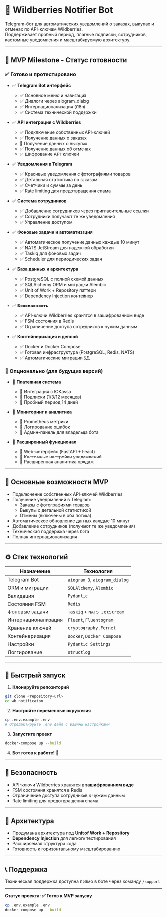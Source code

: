 # 🔔 Wildberries Notifier Bot

Telegram-бот для автоматических уведомлений о заказах, выкупах и отменах по API-ключам Wildberries.  
Поддерживает пробный период, платные подписки, сотрудников, кастомные уведомления и масштабируемую архитектуру.

---

## 🎯 MVP Milestone - Статус готовности

### ✅ **Готово и протестировано**

- ✅ **Telegram Bot интерфейс**
  - ✅ Основное меню и навигация
  - ✅ Диалоги через aiogram_dialog
  - ✅ Интернационализация (i18n)
  - ✅ Система технической поддержки

- ✅ **API интеграция с Wildberries**
  - ✅ Подключение собственных API-ключей
  - ✅ Получение данных о заказах
  - 🔄 Получение данных о выкупах
  - ✅ Получение данных об отменах
  - ✅ Шифрование API-ключей

- ✅ **Уведомления в Telegram**
  - ✅ Красивые уведомления с фотографиями товаров
  - ✅ Детальная статистика по заказам
  - ✅ Счетчики и суммы за день
  - ✅ Rate limiting для предотвращения спама

- ✅ **Система сотрудников**
  - ✅ Добавление сотрудников через пригласительные ссылки
  - ✅ Сотрудники получают те же уведомления
  - ✅ Управление доступом

- ✅ **Фоновые задачи и автоматизация**
  - ✅ Автоматическое получение данных каждые 10 минут
  - ✅ NATS JetStream для надежной обработки
  - ✅ Taskiq для фоновых задач
  - ✅ Scheduler для периодических задач

- ✅ **База данных и архитектура**
  - ✅ PostgreSQL с полной схемой данных
  - ✅ SQLAlchemy ORM и миграции Alembic
  - ✅ Unit of Work + Repository паттерн
  - ✅ Dependency Injection контейнер

- ✅ **Безопасность**
  - ✅ API-ключи Wildberries хранятся в зашифрованном виде
  - ✅ FSM состояния в Redis
  - ✅ Ограничение доступа сотрудников к чужим данным

- ✅ **Контейнеризация и деплой**
  - ✅ Docker и Docker Compose
  - ✅ Готовая инфраструктура (PostgreSQL, Redis, NATS)
  - ✅ Автоматические миграции БД

### 🔄 **Опционально (для будущих версий)**

- 🔄 **Платежная система**
  - 🔄 Интеграция с ЮKassa
  - 🔄 Подписки (1/3/12 месяцев)
  - 🔄 Пробный период 14 дней

- 🔄 **Мониторинг и аналитика**
  - 🔄 Prometheus метрики
  - 🔄 Логирование ошибок
  - 🔄 Админ-панель для владельца бота

- 🔄 **Расширенный функционал**
  - 🔄 Web-интерфейс (FastAPI + React)
  - 🔄 Кастомные настройки уведомлений
  - 🔄 Расширенная аналитика продаж

---

## 🧠 Основные возможности MVP

- Подключение собственных API-ключей Wildberries
- Получение уведомлений в Telegram:
  - Заказы с фотографиями товаров
  - Выкупы с детальной статистикой
  - Отмены (включены в оба потока)
- Автоматическое обновление данных каждые 10 минут
- Добавление сотрудников (получают те же уведомления)
- Техническая поддержка через бота
- Полная интернационализация

---

## ⚙️ Стек технологий

| Назначение             | Технология                     |
|------------------------|-------------------------------|
| Telegram Bot           | `aiogram 3`, `aiogram_dialog` |
| ORM и миграции         | `SQLAlchemy`, `Alembic`        |
| Валидация              | `Pydantic`                     |
| Состояния FSM          | `Redis`                        |
| Фоновые задачи         | `Taskiq` + `NATS JetStream`    |
| Интернационализация    | `Fluent`, `Fluentogram`        |
| Хранение ключей        | `cryptography.Fernet`          |
| Контейнеризация        | `Docker`, `Docker Compose`     |
| Настройки              | `Pydantic Settings`            |
| Логгирование           | `structlog`                    |

---

## 🚀 Быстрый запуск

1. **Клонируйте репозиторий**
```bash
git clone <repository-url>
cd wb_notificaton
```

2. **Настройте переменные окружения**
```bash
cp .env.example .env
# Отредактируйте .env файл с вашими настройками
```

3. **Запустите проект**
```bash
docker-compose up --build
```

4. **Бот готов к работе!** 🎉

---

## 🔐 Безопасность

- API-ключи Wildberries хранятся в **зашифрованном виде**
- FSM состояния хранятся в Redis
- Ограничение доступа сотрудников к чужим данным
- Rate limiting для предотвращения спама

---

## 🧪 Архитектура

- Продумана архитектура под **Unit of Work + Repository**
- **Dependency Injection** для легкого тестирования
- Расширяемая структура кода
- Готовность к горизонтальному масштабированию

---

## 📞 Поддержка

Техническая поддержка доступна прямо в боте через команду `/support`

---

**Статус проекта: ✅ Готов к MVP запуску**

```bash
cp .env.example .env
docker-compose up --build
